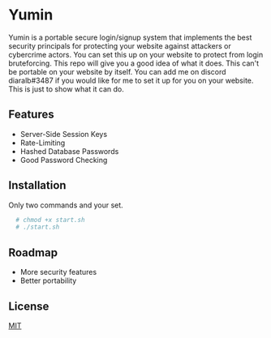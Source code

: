
# Yumin

Yumin is a portable secure login/signup system that implements the best security principals for protecting your website against attackers or cybercrime actors. You can set this up on your website to protect from login bruteforcing. This repo will give you a good idea of what it does. This can't be portable on your website by itself. You can add me on discord diaralb#3487 if you would like for me to set it up for you on your website. This is just to show what it can do.


## Features

- Server-Side Session Keys
- Rate-Limiting
- Hashed Database Passwords
- Good Password Checking 


## Installation

Only two commands and your set.

```bash
  # chmod +x start.sh
  # ./start.sh
```
    
## Roadmap

- More security features 
- Better portability




## License

[MIT](https://choosealicense.com/licenses/mit/)

